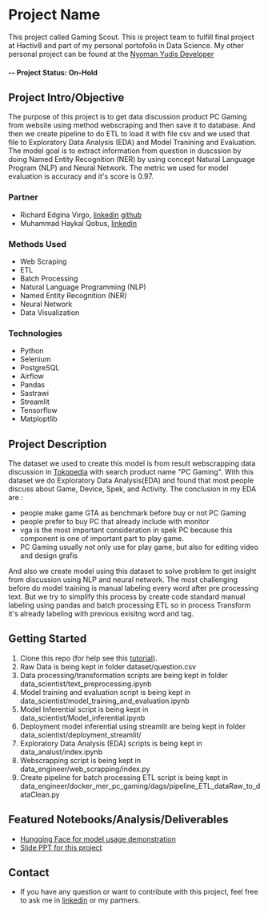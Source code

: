 # Project Name

This project called Gaming Scout. This is project team to fulfill final project at Hactiv8 and part of my personal portofolio in Data Science. My other personal project can be found at the [Nyoman Yudis Developer](https://github.com/nyomanyudisdeveloper)

#### -- Project Status: On-Hold

## Project Intro/Objective

The purpose of this project is to get data discussion product PC Gaming from website using method webscraping and then save it to database. And then we create pipeline to do ETL to load it with file csv and we used that file to Exploratory Data Analysis (EDA) and Model Tranining and Evaluation. The model goal is to extract information from question in duscssion by doing Named Entity Recognition (NER) by using concept Natural Language Program (NLP) and Neural Network. The metric we used for model evaluation is accuracy and it's score is 0.97.

### Partner

- Richard Edgina Virgo, [linkedin](https://www.linkedin.com/in/richard-edgina-virgo-a7435319b/) [github](https://github.com/REV04)
- Muhammad Haykal Qobus, [linkedin](https://www.linkedin.com/in/muhammad-haykal-qobus-4b8b391a9/)

### Methods Used

- Web Scraping
- ETL
- Batch Processing
- Natural Language Programming (NLP)
- Named Entity Recognition (NER)
- Neural Network
- Data Visualization

### Technologies

- Python
- Selenium
- PostgreSQL
- Airflow
- Pandas
- Sastrawi
- Streamlit
- Tensorflow
- Matploptlib

## Project Description

The dataset we used to create this model is from result webscrapping data discussion in [Tokopedia](https://www.tokopedia.com) with search product name "PC Gaming". With this dataset we do Exploratory Data Analysis(EDA) and found that most people discuss about Game, Device, Spek, and Activity. The conclusion in my EDA are :

- people make game GTA as benchmark before buy or not PC Gaming
- people prefer to buy PC that already include with monitor
- vga is the most important consideration in spek PC because this component is one of important part to play game.
- PC Gaming usually not only use for play game, but also for editing video and design grafis

And also we create model using this dataset to solve problem to get insight from discussion using NLP and neural network. The most challenging before do model training is manual labeling every word after pre processing text. But we try to simplify this process by create code standard manual labeling using pandas and batch processing ETL so in process Transform it's already labeling with previous exisitng word and tag.

## Getting Started

1. Clone this repo (for help see this [tutorial](https://help.github.com/articles/cloning-a-repository/)).
2. Raw Data is being kept in folder dataset/question.csv
3. Data processing/transformation scripts are being kept in folder data_scientist/text_preprocessing.ipynb
4. Model training and evaluation script is being kept in data_scientist/model_training_and_evaluation.ipynb
5. Model Inferential script is being kept in data_scientist/Model_inferential.ipynb
6. Deployment model inferential using streamlit are being kept in folder data_scientist/deployment_streamlit/
7. Exploratory Data Analysis (EDA) scripts is being kept in data_analust/index.ipynb
8. Webscrapping script is being kept in data_engineer/web_scrapping/index.py
9. Create pipeline for batch processing ETL script is being kept in data_engineer/docker_mer_pc_gaming/dags/pipeline_ETL_dataRaw_to_dataClean.py

## Featured Notebooks/Analysis/Deliverables

- [Hungging Face for model usage demonstration](https://huggingface.co/spaces/REV04/Gaming_Scout)
- [Slide PPT for this project](https://docs.google.com/presentation/d/1jv9aca-G_pSjwXRw7ebIYsGrZzh4yAFyUm6J0fLmgFI/edit#slide=id.p6)

## Contact

- If you have any question or want to contribute with this project, feel free to ask me in [linkedin](https://www.linkedin.com/in/yudit-a-9941ab318/) or my partners.
